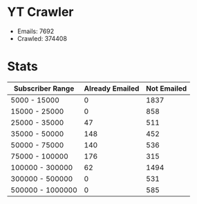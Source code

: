 # YT Crawler
- Emails: 7692
- Crawled: 374408

# Stats
| Subscriber Range  | Already Emailed | Not Emailed |
|-------|-------|-------|
| 5000 - 15000 | 0 | 1837 |
| 15000 - 25000 | 0 | 858 |
| 25000 - 35000 | 47 | 511 |
| 35000 - 50000 | 148 | 452 |
| 50000 - 75000 | 140 | 536 |
| 75000 - 100000 | 176 | 315 |
| 100000 - 300000 | 62 | 1494 |
| 300000 - 500000 | 0 | 531 |
| 500000 - 1000000 | 0 | 585 |
